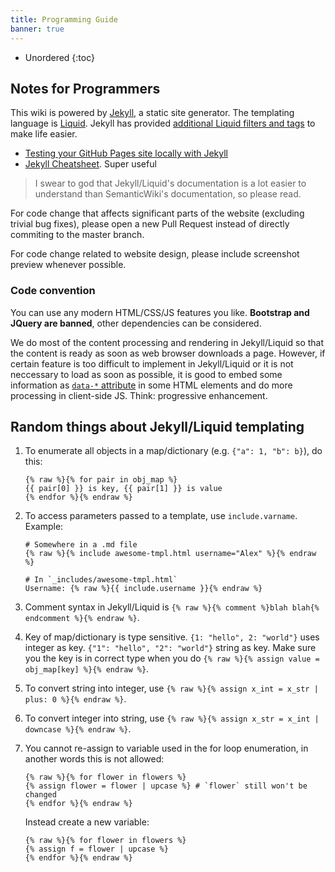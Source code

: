```yaml
---
title: Programming Guide
banner: true
---
```


* Unordered
{:toc}

## Notes for Programmers

This wiki is powered by [Jekyll](https://jekyllrb.com/docs/), a static site generator. The templating language is [Liquid](https://shopify.github.io/liquid/basics/introduction/). Jekyll has provided [additional Liquid filters and tags](https://jekyllrb.com/docs/liquid/) to make life easier.

- [Testing your GitHub Pages site locally with Jekyll](https://docs.github.com/en/github/working-with-github-pages/testing-your-github-pages-site-locally-with-jekyll)
- [Jekyll Cheatsheet](https://learn.cloudcannon.com/jekyll-cheat-sheet/). Super useful

> I swear to god that Jekyll/Liquid's documentation is a lot easier to understand than SemanticWiki's documentation, so please read.

For code change that affects significant parts of the website (excluding trivial bug fixes), please open a new Pull Request instead of directly commiting to the master branch.

For code change related to website design, please include screenshot preview whenever possible.

### Code convention

You can use any modern HTML/CSS/JS features you like. **Bootstrap and JQuery are banned**, other dependencies can be considered.

We do most of the content processing and rendering in Jekyll/Liquid so that the content is ready as soon as web browser downloads
a page. However, if certain feature is too difficult to implement in Jekyll/Liquid or it is not neccessary to load as soon as possible, it is good to embed some information as [`data-*` attribute](https://developer.mozilla.org/en-US/docs/Learn/HTML/Howto/Use_data_attributes)
in some HTML elements and do more processing in client-side JS. Think: progressive enhancement.

## Random things about Jekyll/Liquid templating

1. To enumerate all objects in a map/dictionary (e.g. `{"a": 1, "b": b}`), do this:

   ```
   {% raw %}{% for pair in obj_map %}
   {{ pair[0] }} is key, {{ pair[1] }} is value
   {% endfor %}{% endraw %}
   ```

1. To access parameters passed to a template, use `include.varname`. Example:

   ```
   # Somewhere in a .md file
   {% raw %}{% include awesome-tmpl.html username="Alex" %}{% endraw %}
   ```

   ```
   # In `_includes/awesome-tmpl.html`
   Username: {% raw %}{{ include.username }}{% endraw %}
   ```

1. Comment syntax in Jekyll/Liquid is `{% raw %}{% comment %}blah blah{% endcomment %}{% endraw %}`.

1. Key of map/dictionary is type sensitive. `{1: "hello", 2: "world"}` uses integer as key. `{"1": "hello", "2": "world"}`
   string as key. Make sure you the key is in correct type when you do `{% raw %}{% assign value = obj_map[key] %}{% endraw %}`.

1. To convert string into integer, use `{% raw %}{% assign x_int = x_str | plus: 0 %}{% endraw %}`.

1. To convert integer into string, use `{% raw %}{% assign x_str = x_int | downcase %}{% endraw %}`.

1. You cannot re-assign to variable used in the for loop enumeration, in another words this is not allowed:

   ```
   {% raw %}{% for flower in flowers %}
   {% assign flower = flower | upcase %} # `flower` still won't be changed
   {% endfor %}{% endraw %}
   ```

   Instead create a new variable:

   ```
   {% raw %}{% for flower in flowers %}
   {% assign f = flower | upcase %}
   {% endfor %}{% endraw %}
   ```

<!--
### Implementation details

#### Hero info

Heroes are registered in the `_charas` directory. Each `.md` is one data record. Each hero will have a page with `_layout/charas.html` template. [Jekyll Collections](https://jekyllrb.com/docs/collections/) is used here. You can access the info through `site.charas` when doing templating, see how it used in `/charas.html` for example.
-->
